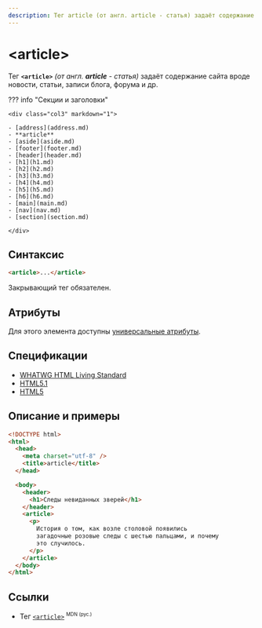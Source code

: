 ```yaml
---
description: Тег article (от англ. article - статья) задаёт содержание сайта вроде новости, статьи, записи блога, форума и др
---
```


# &lt;article&gt;

Тег **`<article>`** _(от англ. **article** - статья)_ задаёт содержание сайта вроде новости, статьи, записи блога, форума и др.

??? info "Секции и заголовки"

    <div class="col3" markdown="1">

    - [address](address.md)
    - **article**
    - [aside](aside.md)
    - [footer](footer.md)
    - [header](header.md)
    - [h1](h1.md)
    - [h2](h2.md)
    - [h3](h3.md)
    - [h4](h4.md)
    - [h5](h5.md)
    - [h6](h6.md)
    - [main](main.md)
    - [nav](nav.md)
    - [section](section.md)

    </div>

## Синтаксис

```html
<article>...</article>
```

Закрывающий тег обязателен.

## Атрибуты

Для этого элемента доступны [универсальные атрибуты](uni-attr.md).

## Спецификации

- [WHATWG HTML Living Standard](https://html.spec.whatwg.org/multipage/sections.html#the-article-element)
- [HTML5.1](http://www.w3.org/html/wg/drafts/html/master/sections.html#the-article-element)
- [HTML5](http://www.w3.org/TR/html5/sections.html#the-article-element)

## Описание и примеры

```html
<!DOCTYPE html>
<html>
  <head>
    <meta charset="utf-8" />
    <title>article</title>
  </head>

  <body>
    <header>
      <h1>Следы невиданных зверей</h1>
    </header>
    <article>
      <p>
        История о том, как возле столовой появились
        загадочные розовые следы с шестью пальцами, и почему
        это случилось.
      </p>
    </article>
  </body>
</html>
```

## Ссылки

- Тег [`<article>`](https://developer.mozilla.org/ru/docs/Web/HTML/Element/article) <sup><small>MDN (рус.)</small></sup>

